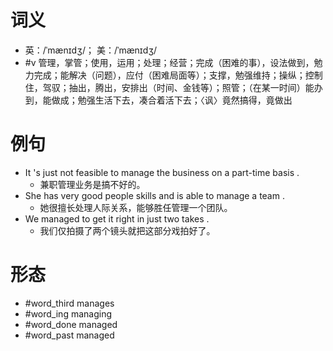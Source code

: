 # 词义
- 英：/ˈmænɪdʒ/； 美：/ˈmænɪdʒ/
- #v 管理，掌管；使用，运用；处理；经营；完成（困难的事），设法做到，勉力完成；能解决（问题），应付（困难局面等）；支撑，勉强维持；操纵；控制住，驾驭；抽出，腾出，安排出（时间、金钱等）；照管；（在某一时间）能办到，能做成；勉强生活下去，凑合着活下去；〈讽〉竟然搞得，竟做出
# 例句
- It 's just not feasible to manage the business on a part-time basis .
	- 兼职管理业务是搞不好的。
- She has very good people skills and is able to manage a team .
	- 她很擅长处理人际关系，能够胜任管理一个团队。
- We managed to get it right in just two takes .
	- 我们仅拍摄了两个镜头就把这部分戏拍好了。
# 形态
- #word_third manages
- #word_ing managing
- #word_done managed
- #word_past managed
